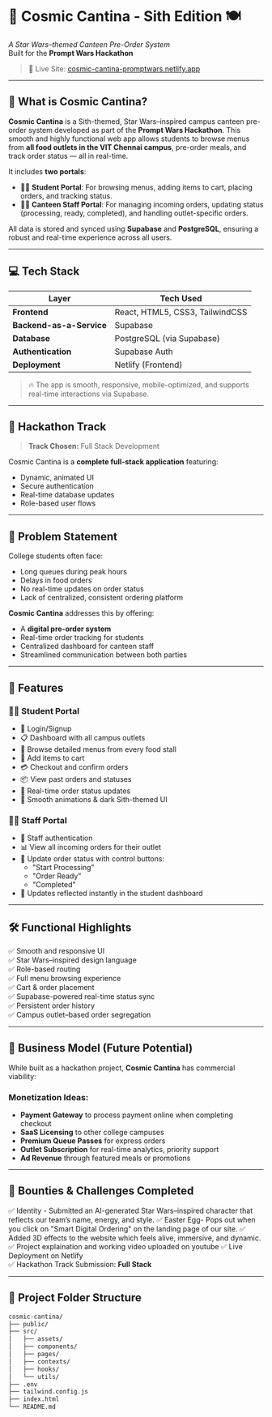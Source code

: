 # 🌌 Cosmic Cantina - Sith Edition 🍽️  
*A Star Wars–themed Canteen Pre-Order System*  
Built for the **Prompt Wars Hackathon**

> 🚀 Live Site: [cosmic-cantina-promptwars.netlify.app](https://cosmic-cantina-promptwars.netlify.app/)

---

## 🧠 What is Cosmic Cantina?

**Cosmic Cantina** is a Sith-themed, Star Wars–inspired campus canteen pre-order system developed as part of the **Prompt Wars Hackathon**. This smooth and highly functional web app allows students to browse menus from **all food outlets in the VIT Chennai campus**, pre-order meals, and track order status — all in real-time.

It includes **two portals**:
- 👨‍🎓 **Student Portal**: For browsing menus, adding items to cart, placing orders, and tracking status.
- 👩‍🍳 **Canteen Staff Portal**: For managing incoming orders, updating status (processing, ready, completed), and handling outlet-specific orders.

All data is stored and synced using **Supabase** and **PostgreSQL**, ensuring a robust and real-time experience across all users.

---

## 💻 Tech Stack

| Layer             | Tech Used                              |
|------------------|-----------------------------------------|
| **Frontend**      | React, HTML5, CSS3, TailwindCSS         |
| **Backend-as-a-Service** | Supabase                         |
| **Database**      | PostgreSQL (via Supabase)               |
| **Authentication**| Supabase Auth                          |
| **Deployment**    | Netlify (Frontend)                     |

> 🔥 The app is smooth, responsive, mobile-optimized, and supports real-time interactions via Supabase.

---

## 🎯 Hackathon Track

> **Track Chosen:** Full Stack Development

Cosmic Cantina is a **complete full-stack application** featuring:
- Dynamic, animated UI
- Secure authentication
- Real-time database updates
- Role-based user flows

---

## 🧩 Problem Statement

College students often face:
- Long queues during peak hours
- Delays in food orders
- No real-time updates on order status
- Lack of centralized, consistent ordering platform

**Cosmic Cantina** addresses this by offering:
- A **digital pre-order system**
- Real-time order tracking for students
- Centralized dashboard for canteen staff
- Streamlined communication between both parties

---

## 🚀 Features

### 🧑‍🎓 Student Portal

- 🔐 Login/Signup
- 📋 Dashboard with all campus outlets
- 🍴 Browse detailed menus from every food stall
- 🛒 Add items to cart
- 💳 Checkout and confirm orders
- 📦 View past orders and statuses
- 🚨 Real-time order status updates
- 🌌 Smooth animations & dark Sith-themed UI

### 👩‍🍳 Staff Portal

- 🔐 Staff authentication
- 📊 View all incoming orders for their outlet
- 🔄 Update order status with control buttons:
  - "Start Processing"
  - "Order Ready"
  - "Completed"
- 🔁 Updates reflected instantly in the student dashboard

---

## 🛠 Functional Highlights

✅ Smooth and responsive UI  
✅ Star Wars–inspired design language  
✅ Role-based routing  
✅ Full menu browsing experience  
✅ Cart & order placement  
✅ Supabase-powered real-time status sync  
✅ Persistent order history  
✅ Campus outlet–based order segregation  

---

## 💼 Business Model (Future Potential)

While built as a hackathon project, **Cosmic Cantina** has commercial viability:

### Monetization Ideas:
- **Payment Gateway** to process payment online when completing checkout
- **SaaS Licensing** to other college campuses
- **Premium Queue Passes** for express orders
- **Outlet Subscription** for real-time analytics, priority support
- **Ad Revenue** through featured meals or promotions

---

## 🏅 Bounties & Challenges Completed

✅ Identity - Submitted an AI-generated Star Wars–inspired character that reflects our team’s name, energy, and style. 
✅ Easter Egg- Pops out when you click on "Smart Digital Ordering" on the landing page of our site. 
✅ Added 3D effects to the website which feels alive, immersive, and dynamic.
✅ Project explaination and working video uploaded on youtube
✅ Live Deployment on Netlify  
✅ Hackathon Track Submission: **Full Stack**

---

## 📂 Project Folder Structure

```bash
cosmic-cantina/
├── public/
├── src/
│   ├── assets/
│   ├── components/
│   ├── pages/
│   ├── contexts/
│   ├── hooks/
│   └── utils/
├── .env
├── tailwind.config.js
├── index.html
└── README.md
